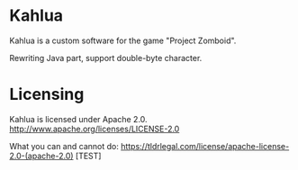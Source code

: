 # Kahlua

Kahlua is a custom software for the game "Project Zomboid".

Rewriting Java part, support double-byte character.

# Licensing

Kahlua is licensed under Apache 2.0. 
http://www.apache.org/licenses/LICENSE-2.0

What you can and cannot do:
https://tldrlegal.com/license/apache-license-2.0-(apache-2.0)
[TEST]
